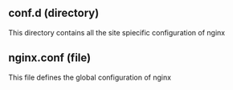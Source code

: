 conf.d (directory)
--------
This directory contains all the site spiecific configuration of nginx 

nginx.conf (file)
----------
This file defines the global configuration of nginx
